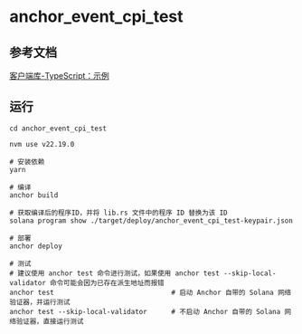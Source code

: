 # anchor_event_cpi_test
## 参考文档
[客户端库-TypeScript：示例](https://learnblockchain.cn/docs/anchor/clients/typescript#%E7%A4%BA%E4%BE%8B)

## 运行
```shell
cd anchor_event_cpi_test

nvm use v22.19.0

# 安装依赖
yarn

# 编译
anchor build

# 获取编译后的程序ID，并将 lib.rs 文件中的程序 ID 替换为该 ID
solana program show ./target/deploy/anchor_event_cpi_test-keypair.json

# 部署
anchor deploy

# 测试
# 建议使用 anchor test 命令进行测试，如果使用 anchor test --skip-local-validator 命令可能会因为已存在派生地址而报错
anchor test                             # 启动 Anchor 自带的 Solana 网络验证器，并运行测试
anchor test --skip-local-validator      # 不启动 Anchor 自带的 Solana 网络验证器，直接运行测试      
```